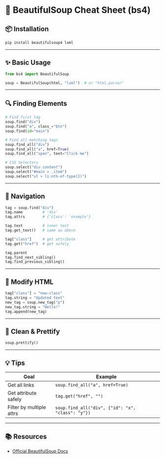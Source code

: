 # 🥣 BeautifulSoup Cheat Sheet (bs4)

## 📦 Installation

```bash
pip install beautifulsoup4 lxml
```

---

## ✨ Basic Usage

```python
from bs4 import BeautifulSoup

soup = BeautifulSoup(html, "lxml")  # or "html.parser"
```

---

## 🔍 Finding Elements

```python
# Find first tag
soup.find("div")
soup.find("a", class_="btn")
soup.find(id="main")

# Find all matching tags
soup.find_all("div")
soup.find_all("a", href=True)
soup.find_all("span", text="Click me")

# CSS Selectors
soup.select("div.content")
soup.select("#main > .item")
soup.select("ul > li:nth-of-type(2)")
```

---

## 🔄 Navigation

```python
tag = soup.find("div")
tag.name         # 'div'
tag.attrs        # {'class': 'example'}

tag.text         # inner text
tag.get_text()   # same as above

tag["class"]     # get attribute
tag.get("href")  # get safely

tag.parent
tag.find_next_sibling()
tag.find_previous_sibling()
```

---

## 🧰 Modify HTML

```python
tag["class"] = "new-class"
tag.string = "Updated text"
new_tag = soup.new_tag("p")
new_tag.string = "Hello!"
tag.append(new_tag)
```

---

## 🧼 Clean & Prettify

```python
soup.prettify()
```

---

## 💡 Tips

| Goal                     | Example                                              |
|--------------------------|------------------------------------------------------|
| Get all links            | `soup.find_all("a", href=True)`                      |
| Get attribute safely     | `tag.get("href", "")`                                |
| Filter by multiple attrs | `soup.find_all("div", {"id": "x", "class": "y"})`    |

---

## 📚 Resources

- [Official BeautifulSoup Docs](https://www.crummy.com/software/BeautifulSoup/bs4/doc/)